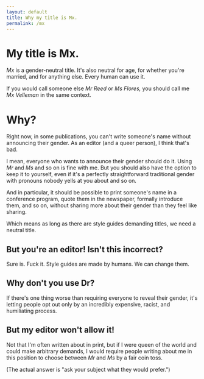 ```yaml
---
layout: default
title: Why my title is Mx.
permalink: /mx
---
```


# My title is Mx.

*Mx* is a gender-neutral title. It's also neutral for age, for whether
you're married, and for anything else. Every human can use it.

If you would call someone else *Mr Reed* or *Ms Flores,* you should call me
*Mx Velleman* in the same context.

# Why?

Right now, in some publications, you can't write someone's name without
announcing their gender. As an editor (and a queer person), I think that's
bad.

I mean, everyone who wants to announce their gender should do it. Using
*Mr* and *Ms* and so on is fine with me. But you should also have the option 
to keep it to yourself, even if it's a perfectly straightforward
traditional gender with pronouns nobody yells at you about and so on.

And in particular, it should be possible to print someone's name in a
conference program, quote them in the newspaper, formally introduce them, and
so on, without sharing more about their gender than they feel like sharing.

Which means as long as there are style guides demanding titles, we need
a neutral title.

## But you're an editor! Isn't this incorrect?

Sure is. Fuck it. Style guides are made by humans. We can change them.

## Why don't you use Dr?

If there's one thing worse than requiring everyone to reveal their
gender, it's letting people opt out only by an incredibly expensive,
racist, and humiliating process.

## But my editor won't allow it!

Not that I'm often written about in print, but if I were queen of the world and
could make arbitrary demands, I would require people writing about me in this
position to choose between *Mr* and *Ms* by a fair coin toss.

(The actual answer is "ask your subject what they would prefer.")
